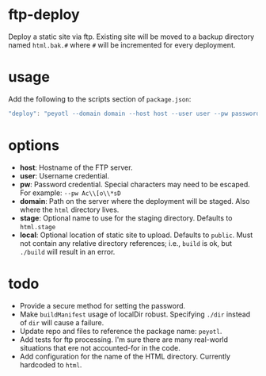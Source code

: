 # ftp-deploy

Deploy a static site via ftp.
Existing site will be moved to a backup directory named `html.bak.#` where `#` will be incremented for every deployment.

# usage

Add the following to the scripts section of `package.json`:

```javascript
"deploy": "peyotl --domain domain --host host --user user --pw password [--stage stage] [--local local]"
```

# options

- **host**: Hostname of the FTP server.
- **user**: Username credential.
- **pw**: Password credential. Special characters may need to be escaped. For example: `--pw Ac\\[o\\*sD`
- **domain**: Path on the server where the deployment will be staged. Also where the `html` directory lives.
- **stage**: Optional name to use for the staging directory. Defaults to `html.stage`
- **local**: Optional location of static site to upload. Defaults to `public`. Must not contain any relative directory references; i.e., `build` is ok, but `./build` will result in an error.

# todo

- Provide a secure method for setting the password.
- Make `buildManifest` usage of localDir robust. Specifying `./dir` instead of `dir` will cause a failure.
- Update repo and files to reference the package name: `peyotl`.
- Add tests for ftp processing. I'm sure there are many real-world situations that ere not accounted-for in the code.
- Add configuration for the name of the HTML directory. Currently hardcoded to `html`.